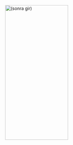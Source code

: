 <img align="center" src="https://github.com/onderozduyucu/flutter_article_page_ui_design/assets/149434617/809b4122-b461-4f29-80a3-5fc2f37ef600.jpg" alt="(sonra gir)" width="204" height="434" />
